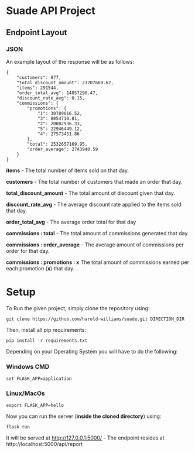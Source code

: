 # Suade API Project

## Endpoint Layout

### JSON
An example layout of the response will be as follows:
```
{
    "customers": 877,
    "total_discount_amount": 23207660.62,
    "items": 291544,
    "order_total_avg": 14857290.47,
    "discount_rate_avg": 0.15,
    "commissions": {
        "promotions": {
            "1": 30789016.52,
            "3": 8054710.81,
            "2": 20082936.33,
            "5": 22946449.12,
            "4": 27573451.86
        },
        "total": 2532657169.95,
        "order_average": 2743940.59
    }
}
```
__items__ - The total number of items sold on that day.

__customers__ - The total number of customers that made an order that day.

__total_discount_amount__ - The total amount of discount given that day.

__discount_rate_avg__ - The average discount rate applied to the items sold that day.

__order_total_avg__ - The average order total for that day

__commissions : total__ - The total amount of commissions generated that day.

__commissions : order_average__ - The average amount of commissions per order for that day.

__commissions : promotions : x__ The total amount of commissions earned per each promotion (__x__) that day.

# Setup

To Run the given project, simply clone the repository using:

```
git clone https://github.com/harold-williams/suade.git DIRECTION_DIR 
```

Then, install all pip requirements:

```
pip install -r requirements.txt
```

Depending on your Operating System you will have to do the following:

### Windows CMD
```
set FLASK_APP=application
```
### Linux/MacOs
```
export FLASK_APP=hello
```

Now you can run the server (__inside the cloned directory__) using:

```
flask run
```

It will be served at http://127.0.0.1:5000/ - The endpoint resides at http://localhost:5000/api/report

